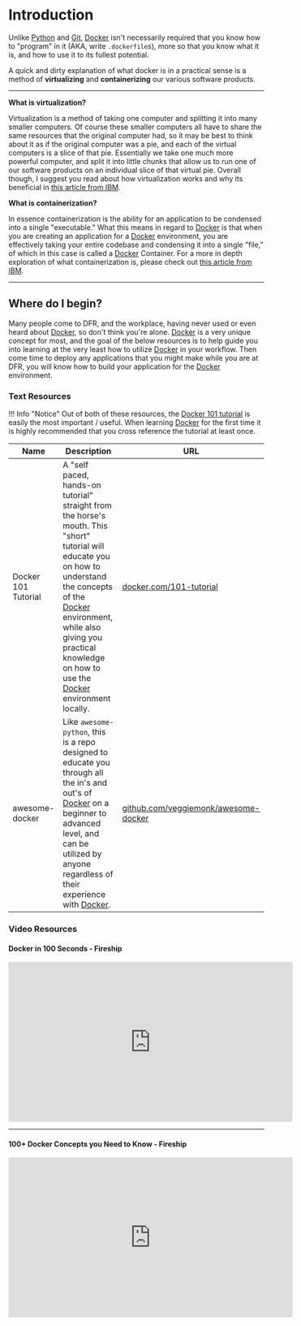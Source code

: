 # Introduction

Unlike [Python](https://www.python.org/) and [Git](https://git-scm.com/), [Docker](https://www.docker.com/) isn't necessarily required that you know how to "program" in it (AKA, write `.dockerfile`s), more so that you know what it is, and how to use it to its fullest potential.

A quick and dirty explanation of what docker is in a practical sense is a method of **virtualizing** and **containerizing** our various software products. 

---

**What is virtualization?**

Virtualization is a method of taking one computer and splitting it into many smaller computers. Of course these smaller computers all have to share the same resources that the original computer had, so it may be best to think about it as if the original computer was a pie, and each of the virtual computers is a slice of that pie. Essentially we take one much more powerful computer, and split it into little chunks that allow us to run one of our software products on an individual slice of that virtual pie. Overall though, I suggest you read about how virtualization works and why its beneficial in [this article from IBM](https://www.ibm.com/topics/virtualization).

**What is containerization?**

In essence containerization is the ability for an application to be condensed into a single "executable." What this means in regard to [Docker](https://www.docker.com/) is that when you are creating an application for a [Docker](https://www.docker.com/) environment, you are effectively taking your entire codebase and condensing it into a single "file," of which in this case is called a [Docker](https://www.docker.com/) Container. For a more in depth exploration of what containerization is, please check out [this article from IBM](https://www.ibm.com/topics/containerization).

---

## Where do I begin?

Many people come to DFR, and the workplace, having never used or even heard about [Docker](https://www.docker.com/), so don't think you're alone. [Docker](https://www.docker.com/) is a very unique concept for most, and the goal of the below resources is to help guide you into learning at the very least how to utilize [Docker](https://www.docker.com/) in your workflow. Then come time to deploy any applications that you might make while you are at DFR, you will know how to build your application for the [Docker](https://www.docker.com/) environment. 

### Text Resources

!!! Info "Notice"
    Out of both of these resources, the [Docker 101 tutorial](https://www.docker.com/101-tutorial/) is easily the most important / useful. When learning [Docker](https://www.docker.com/) for the first time it is highly recommended that you cross reference the tutorial at least once.

|Name|Description|URL|
|---|---|---|
|Docker 101 Tutorial|A "self paced, hands-on tutorial" straight from the horse's mouth. This "short" tutorial will educate you on how to understand the concepts of the [Docker](https://www.docker.com/) environment, while also giving you practical knowledge on how to use the [Docker](https://www.docker.com/) environment locally.|[docker.com/101-tutorial](https://www.docker.com/101-tutorial/)|
|awesome-docker|Like `awesome-python`, this is a repo designed to educate you through all the in's and out's of [Docker](https://www.docker.com/) on a beginner to advanced level, and can be utilized by anyone regardless of their experience with [Docker](https://www.docker.com/).|[github.com/veggiemonk/awesome-docker](https://github.com/veggiemonk/awesome-docker)|


### Video Resources

#### Docker in 100 Seconds - Fireship
<iframe width="560" height="315" src="https://www.youtube.com/embed/Gjnup-PuquQ" title="YouTube video player" frameborder="0" allow="accelerometer; autoplay; clipboard-write; encrypted-media; gyroscope; picture-in-picture; web-share" referrerpolicy="strict-origin-when-cross-origin" allowfullscreen></iframe>

---

#### 100+ Docker Concepts you Need to Know - Fireship
<iframe width="560" height="315" src="https://www.youtube.com/embed/rIrNIzy6U_g" title="YouTube video player" frameborder="0" allow="accelerometer; autoplay; clipboard-write; encrypted-media; gyroscope; picture-in-picture; web-share" referrerpolicy="strict-origin-when-cross-origin" allowfullscreen></iframe>